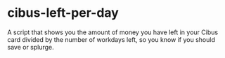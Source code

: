 # cibus-left-per-day
A script that shows you the amount of money you have left in your Cibus card divided by the number of workdays left, so you know if you should save or splurge.
